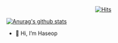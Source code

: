 <div align=center>
 
[![Hits](https://hits.seeyoufarm.com/api/count/incr/badge.svg?url=https%3A%2F%2Fgithub.com%2Fhaserbi%2Fhit-counter&count_bg=%2379C83D&title_bg=%23555555&icon=&icon_color=%23E7E7E7&title=hits&edge_flat=false)](https://hits.seeyoufarm.com)  

</div>

 [![Anurag's github stats](https://github-readme-stats.vercel.app/api?username=haserbi)](https://github.com/anuraghazra/github-readme-stats)

- 👋 Hi, I’m Haseop

